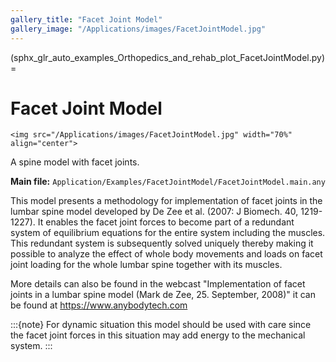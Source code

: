 ```yaml
---
gallery_title: "Facet Joint Model"
gallery_image: "/Applications/images/FacetJointModel.jpg"
---
```


(sphx_glr_auto_examples_Orthopedics_and_rehab_plot_FacetJointModel.py)=

# Facet Joint Model


````{sidebar}
<img src="/Applications/images/FacetJointModel.jpg" width="70%" align="center">
````

A spine model with facet joints.

**Main file:** `Application/Examples/FacetJointModel/FacetJointModel.main.any`

This model presents a methodology for implementation of facet joints in the
lumbar spine model developed by De Zee et al. (2007: J Biomech. 40, 1219-1227).
It enables the facet joint forces to become part of a redundant system of
equilibrium equations for the entire system including the muscles. This
redundant system is subsequently solved uniquely thereby making it possible to
analyze the effect of whole body movements and loads on facet joint loading for
the whole lumbar spine together with its muscles.

More details can also be found in the webcast
"Implementation of facet joints in a lumbar spine model (Mark de Zee, 25. September, 2008)"
it can be found at <https://www.anybodytech.com>

:::{note}
For dynamic situation this model should be used with care since the facet
joint forces in this situation may add energy to the mechanical system.
:::
